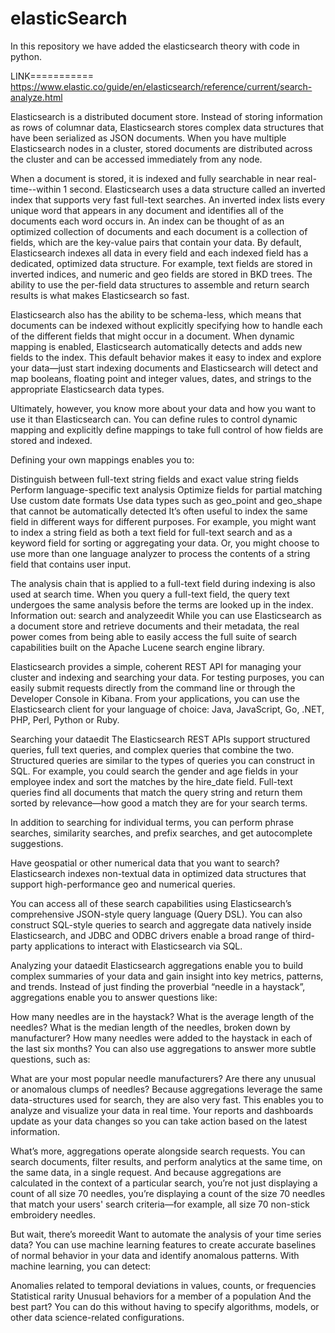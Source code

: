# elasticSearch

In this repository we have added the elasticsearch theory with code in python.


LINK===========  https://www.elastic.co/guide/en/elasticsearch/reference/current/search-analyze.html

Elasticsearch is a distributed document store. Instead of storing information as rows of columnar data, Elasticsearch stores complex data structures that have been serialized as JSON documents. When you have multiple Elasticsearch nodes in a cluster, stored documents are distributed across the cluster and can be accessed immediately from any node.

When a document is stored, it is indexed and fully searchable in near real-time--within 1 second. Elasticsearch uses a data structure called an inverted index that supports very fast full-text searches. An inverted index lists every unique word that appears in any document and identifies all of the documents each word occurs in.
An index can be thought of as an optimized collection of documents and each document is a collection of fields, which are the key-value pairs that contain your data. By default, Elasticsearch indexes all data in every field and each indexed field has a dedicated, optimized data structure. For example, text fields are stored in inverted indices, and numeric and geo fields are stored in BKD trees. The ability to use the per-field data structures to assemble and return search results is what makes Elasticsearch so fast.

Elasticsearch also has the ability to be schema-less, which means that documents can be indexed without explicitly specifying how to handle each of the different fields that might occur in a document. When dynamic mapping is enabled, Elasticsearch automatically detects and adds new fields to the index. This default behavior makes it easy to index and explore your data—​just start indexing documents and Elasticsearch will detect and map booleans, floating point and integer values, dates, and strings to the appropriate Elasticsearch data types.

Ultimately, however, you know more about your data and how you want to use it than Elasticsearch can. You can define rules to control dynamic mapping and explicitly define mappings to take full control of how fields are stored and indexed.

Defining your own mappings enables you to:

Distinguish between full-text string fields and exact value string fields
Perform language-specific text analysis
Optimize fields for partial matching
Use custom date formats
Use data types such as geo_point and geo_shape that cannot be automatically detected
It’s often useful to index the same field in different ways for different purposes. For example, you might want to index a string field as both a text field for full-text search and as a keyword field for sorting or aggregating your data. Or, you might choose to use more than one language analyzer to process the contents of a string field that contains user input.

The analysis chain that is applied to a full-text field during indexing is also used at search time. When you query a full-text field, the query text undergoes the same analysis before the terms are looked up in the index.
Information out: search and analyzeedit
While you can use Elasticsearch as a document store and retrieve documents and their metadata, the real power comes from being able to easily access the full suite of search capabilities built on the Apache Lucene search engine library.

Elasticsearch provides a simple, coherent REST API for managing your cluster and indexing and searching your data. For testing purposes, you can easily submit requests directly from the command line or through the Developer Console in Kibana. From your applications, you can use the Elasticsearch client for your language of choice: Java, JavaScript, Go, .NET, PHP, Perl, Python or Ruby.

Searching your dataedit
The Elasticsearch REST APIs support structured queries, full text queries, and complex queries that combine the two. Structured queries are similar to the types of queries you can construct in SQL. For example, you could search the gender and age fields in your employee index and sort the matches by the hire_date field. Full-text queries find all documents that match the query string and return them sorted by relevance—how good a match they are for your search terms.

In addition to searching for individual terms, you can perform phrase searches, similarity searches, and prefix searches, and get autocomplete suggestions.

Have geospatial or other numerical data that you want to search? Elasticsearch indexes non-textual data in optimized data structures that support high-performance geo and numerical queries.

You can access all of these search capabilities using Elasticsearch’s comprehensive JSON-style query language (Query DSL). You can also construct SQL-style queries to search and aggregate data natively inside Elasticsearch, and JDBC and ODBC drivers enable a broad range of third-party applications to interact with Elasticsearch via SQL.

Analyzing your dataedit
Elasticsearch aggregations enable you to build complex summaries of your data and gain insight into key metrics, patterns, and trends. Instead of just finding the proverbial “needle in a haystack”, aggregations enable you to answer questions like:

How many needles are in the haystack?
What is the average length of the needles?
What is the median length of the needles, broken down by manufacturer?
How many needles were added to the haystack in each of the last six months?
You can also use aggregations to answer more subtle questions, such as:

What are your most popular needle manufacturers?
Are there any unusual or anomalous clumps of needles?
Because aggregations leverage the same data-structures used for search, they are also very fast. This enables you to analyze and visualize your data in real time. Your reports and dashboards update as your data changes so you can take action based on the latest information.

What’s more, aggregations operate alongside search requests. You can search documents, filter results, and perform analytics at the same time, on the same data, in a single request. And because aggregations are calculated in the context of a particular search, you’re not just displaying a count of all size 70 needles, you’re displaying a count of the size 70 needles that match your users' search criteria—​for example, all size 70 non-stick embroidery needles.

But wait, there’s moreedit
Want to automate the analysis of your time series data? You can use machine learning features to create accurate baselines of normal behavior in your data and identify anomalous patterns. With machine learning, you can detect:

Anomalies related to temporal deviations in values, counts, or frequencies
Statistical rarity
Unusual behaviors for a member of a population
And the best part? You can do this without having to specify algorithms, models, or other data science-related configurations.

